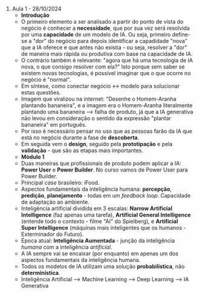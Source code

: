1) Aula 1 - 28/10/2024
    * **Introdução**
    * O primeiro elemento a ser analisado a partir do ponto de vista do negócio é conhecer a **necessidade**, que por sua vez será resolvida por uma **capacidade** de um modelo de IA. Ou seja, primeiro define-se a "dor" do negócio para depois identificar a capadidade "nova" que a IA oferece e que antes não existia - ou seja, resolver a "dor" de maneira mais rápida ou produtiva com base na capacidade de IA.
    * O contrário também é relevante: "agora que há uma tecnologia de IA nova, o que consigo resolver com ela?" Isto porque sem saber se existem novas tecnologias, é possível imaginar que o que ocorre no negócio é "normal".
    * Em síntese, como conectar negócio <-> modelo para solucionar estas questões.
    * Imagem que viralizou na internet: "Desenhe o Homem-Aranha plantando bananeira", e a imagem era o Homem-Aranha literalmente plantando uma bananeira --> falha de produto, já que a IA generativa não levou em consideração o sentido da expressão "plantar bananeira" em português.
    * Por isso é necessário pensar no uso que as pessoas farão da IA que está no negócio durante a fase de **descoberta**.
    * Em seguida vem o **design**, seguido pela **prototipação** e pela **validação** - que são as etapas mais importantes.
    * **Mòdulo 1**
    * Duas maneiras que profissionais de produto podem aplicar a IA: **Power User** e **Power Builder**. No curso vamos de Power User para Power Builder.
    * Principal *case* brasileiro: iFood.
    * Aspectos fundamentais da inteligência humana: **percepção**, **predição**, **planejamento** - todas em um *feedback loop*. Capacidade de adaptação ao ambiente.
    * Inteligência artificial dividida em 3 escalas: **Narrow Artificial Intelligence** (faz apenas uma tarefa), **Artificial General Intelligence** (entende todo o contexto - filme "AI" do Spielberg), e **Artificial Super Intelligence** (máquinas mais inteligentes que os humanos - Exterminador do Futuro).
    * Época atual: **Inteligência Aumentada** - junção da inteligência *humana* com a inteligência *artificial*.
    * A IA sempre vai se encaixar (por enquanto) em apenas um dos aspectos fundamentais da inteligência humana.
    * Todos os modelos de IA utilizam uma solução **probabilística**, não **determinística**.
    * Inteligência Artificial --> Machine Learning --> Deep Learning --> IA Generativa
